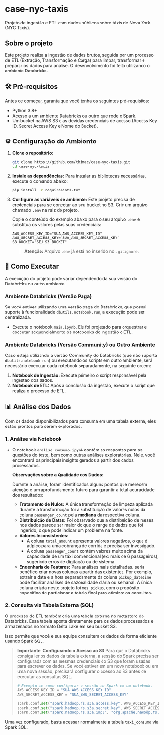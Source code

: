 # case-nyc-taxis
Projeto de ingestão e ETL com dados públicos sobre táxis de Nova York (NYC Taxis).

## Sobre o projeto

Este projeto realiza a ingestão de dados brutos, seguida por um processo de ETL (Extração, Transformação e Carga) para limpar, transformar e preparar os dados para análise. O desenvolvimento foi feito utilizando o ambiente Databricks.

## 🛠️ Pré-requisitos

Antes de começar, garanta que você tenha os seguintes pré-requisitos:
*   Python 3.8+
*   Acesso a um ambiente Databricks ou outro que rode o Spark.
*   Um bucket na AWS S3 e as devidas credenciais de acesso (Access Key ID, Secret Access Key e Nome do Bucket).

## ⚙️ Configuração do Ambiente

1.  **Clone o repositório:**
    ```bash
    git clone https://github.com/thimac/case-nyc-taxis.git
    cd case-nyc-taxis
    ```

2.  **Instale as dependências:**
    Para instalar as bibliotecas necessárias, execute o comando abaixo:
    ```bash
    pip install -r requirements.txt
    ```

3.  **Configure as variáveis de ambiente:**
    Este projeto precisa de credenciais para se conectar ao seu bucket no S3. Crie um arquivo chamado `.env` na raiz do projeto.

    Copie o conteúdo do exemplo abaixo para o seu arquivo `.env` e substitua os valores pelas suas credenciais:
    ```
    AWS_ACCESS_KEY_ID="SUA_AWS_ACCESS_KEY_ID"
    AWS_SECRET_ACCESS_KEY="SUA_AWS_SECRET_ACCESS_KEY"
    S3_BUCKET="SEU_S3_BUCKET"
    ```
    > **Atenção:** Arquivo `.env` já está no inserido no `.gitignore`.

## 🚀 Como Executar

A execução do projeto pode variar dependendo da sua versão do Databricks ou outro ambiente.

### Ambiente Databricks (Versão Paga)
Se você estiver utilizando uma versão paga do Databricks, que possui suporte à funcionalidade `dbutils.notebook.run`, a execução pode ser centralizada.
*   Execute o notebook `main.ipynb`. Ele foi projetado para orquestrar e executar sequencialmente os notebooks de ingestão e ETL.

### Ambiente Databricks (Versão Community) ou Outro Ambiente
Caso esteja utilizando a versão Community do Databricks (que não suporta `dbutils.notebook.run`) ou executando os scripts em outro ambiente, será necessário executar cada notebook separadamente, na seguinte ordem:
1.  **Notebook de Ingestão:** Execute primeiro o script responsável pela ingestão dos dados.
2.  **Notebook de ETL:** Após a conclusão da ingestão, execute o script que realiza o processo de ETL.

## 📊 Análise dos Dados

Com os dados disponibilizados para consuma em uma tabela externa, eles estão prontos para serem explorados.

### 1. Análise via Notebook
*   O notebook `analise_consumo.ipynb` contém as respostas para as questões do teste, bem como outras análises exploratórias. Nele, você encontrará os principais insights gerados a partir dos dados processados.

    **Observações sobre a Qualidade dos Dados:**

    Durante a análise, foram identificados alguns pontos que merecem atenção e um aprofundamento futuro para garantir a total acuracidade dos resultados:

    *   **Tratamento de Nulos:** A única transformação de limpeza aplicada durante a transformação  foi a substituição de valores nulos da coluna `passenger_count` pela **mediana** da respectiva coluna.
    *   **Distribuição de Datas:** Foi observado que a distribuição de meses nos dados parece ser maior do que o range de dados que foi ingerido, o que pode indicar um problema na fonte.
    *   **Valores Inconsistentes:**
        *   A coluna `total_amount` apresenta valores negativos, o que é atípico para uma cobrança de corrida e precisa ser investigado.
        *   A coluna `passenger_count` contém valores muito acima da capacidade de um táxi convencional (ex: mais de 6 passageiros), sugerindo erros de digitação ou de sistema.
    *   **Engenharia de Features:** Para análises mais detalhadas, seria benéfico criar novas colunas a partir das existentes. Por exemplo, extrair a data e a hora separadamente da coluna `pickup_datetime` pode facilitar análises de sazonalidade diária ou semanal. A única coluna criada neste projeto foi `mes_pickup`, com o propósito específico de particionar a tabela final para otimizar as consultas.


### 2. Consulta via Tabela Externa (SQL)
O processo de ETL também cria uma tabela externa no metastore do Databricks. Essa tabela aponta diretamente para os dados processados e armazenados no formato Delta Lake em seu bucket S3.

Isso permite que você e sua equipe consultem os dados de forma eficiente usando Spark SQL.

> **Importante: Configurando o Acesso ao S3**
> Para que o Databricks consiga ler os dados da tabela externa, a sessão do Spark precisa ser configurada com as mesmas credenciais do S3 que foram usadas para escrever os dados. Se você estiver em um novo notebook ou em uma nova sessão, precisará configurar o acesso ao S3 antes de executar as consultas SQL.
>
> ```python
> # Exemplo de como configurar a sessão do Spark em um notebook.
> AWS_ACCESS_KEY_ID = "SUA_AWS_ACCESS_KEY_ID"
> AWS_SECRET_ACCESS_KEY = "SUA_AWS_SECRET_ACCESS_KEY"
> 
> spark.conf.set("spark.hadoop.fs.s3a.access.key", AWS_ACCESS_KEY_ID)
> spark.conf.set("spark.hadoop.fs.s3a.secret.key", AWS_SECRET_ACCESS_KEY)
> spark.conf.set("spark.hadoop.fs.s3a.impl", "org.apache.hadoop.fs.s3a.S3AFileSystem")
> ```

Uma vez configurado, basta acessar normalmente a tabela `taxi_consumo` via Spark SQL.
